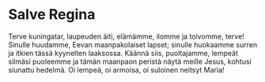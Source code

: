# Salve Regina

Terve kuningatar, laupeuden äiti, elämämme, ilomme ja toivomme, terve! Sinulle huudamme, Eevan maanpakolaiset lapset; sinulle huokaamme surren ja itkien tässä kyynelten laaksossa. Käännä siis, puoltajamme, lempeät silmäsi puoleemme ja tämän maanpaon peristà näytä meille Jesus, kohtusi siunattu hedelmä. Oi lempeä, oi armoisa, oi suloinen neitsyt Maria!
